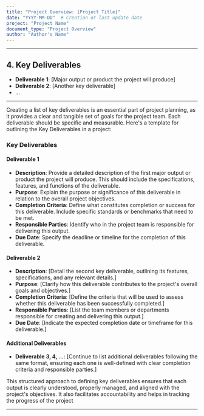 ```yaml
---
title: "Project Overview: [Project Title]"
date: "YYYY-MM-DD"  # Creation or last update date
project: "Project Name"
document_type: "Project Overview"
author: "Author's Name"
---
```

---
## 4. Key Deliverables

- **Deliverable 1**: [Major output or product the project will produce]
- **Deliverable 2**: [Another key deliverable]
- ...

---
Creating a list of key deliverables is an essential part of project planning, as it provides a clear and tangible set of goals for the project team. Each deliverable should be specific and measurable. Here's a template for outlining the Key Deliverables in a project:

### Key Deliverables

#### Deliverable 1
- **Description**: Provide a detailed description of the first major output or product the project will produce. This should include the specifications, features, and functions of the deliverable.
- **Purpose**: Explain the purpose or significance of this deliverable in relation to the overall project objectives.
- **Completion Criteria**: Define what constitutes completion or success for this deliverable. Include specific standards or benchmarks that need to be met.
- **Responsible Parties**: Identify who in the project team is responsible for delivering this output.
- **Due Date**: Specify the deadline or timeline for the completion of this deliverable.

#### Deliverable 2
- **Description**: [Detail the second key deliverable, outlining its features, specifications, and any relevant details.]
- **Purpose**: [Clarify how this deliverable contributes to the project's overall goals and objectives.]
- **Completion Criteria**: [Define the criteria that will be used to assess whether this deliverable has been successfully completed.]
- **Responsible Parties**: [List the team members or departments responsible for creating and delivering this output.]
- **Due Date**: [Indicate the expected completion date or timeframe for this deliverable.]

#### Additional Deliverables
- **Deliverable 3, 4, ...**: [Continue to list additional deliverables following the same format, ensuring each one is well-defined with clear completion criteria and responsible parties.]

This structured approach to defining key deliverables ensures that each output is clearly understood, properly managed, and aligned with the project's objectives. It also facilitates accountability and helps in tracking the progress of the project

---
